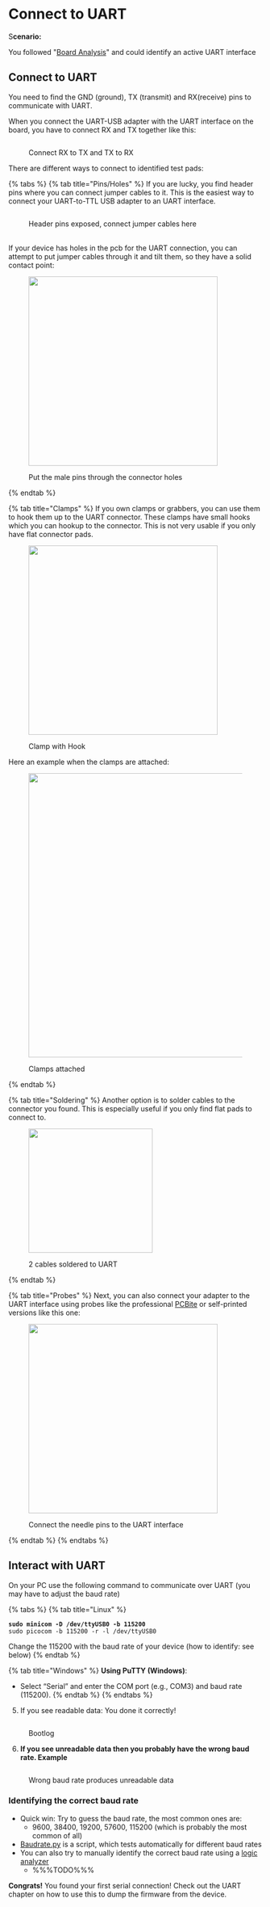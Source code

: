 # Connect to UART

S**cenario:**&#x20;

You followed "[Board Analysis](../../reconnaissance/opened-device/board-analysis.md)" and could identify an active UART interface

## Connect to UART

You need to find the GND (ground), TX (transmit) and RX(receive) pins to communicate with UART.&#x20;

When you connect the UART-USB adapter with the UART interface on the board, you have to connect RX and TX together like this:

<figure><img src="../../../.gitbook/assets/image (8).png" alt=""><figcaption><p>Connect RX to TX and TX to RX</p></figcaption></figure>

There are different ways to connect to identified test pads:

{% tabs %}
{% tab title="Pins/Holes" %}
If you are lucky, you find header pins where you can connect jumper cables to it. This is the easiest way to connect your UART-to-TTL USB adapter to an UART interface.

<figure><img src="../../../.gitbook/assets/image (1) (1).png" alt=""><figcaption><p>Header pins exposed, connect jumper cables here<br><br></p></figcaption></figure>

If your device has holes in the pcb for the UART connection, you can attempt to put jumper cables through it and tilt them, so they have a solid contact point:

<figure><img src="../../../.gitbook/assets/IMG_8347.JPG" alt="" width="375"><figcaption><p>Put the male pins through the connector holes<br></p></figcaption></figure>
{% endtab %}

{% tab title="Clamps" %}
If you own clamps or grabbers, you can use them to hook them up to the UART connector.  These clamps have small hooks which you can hookup to the connector. This is not very usable if you only have flat connector pads.

<figure><img src="../../../.gitbook/assets/IMG_8349.JPG" alt="" width="375"><figcaption><p>Clamp with Hook<br></p></figcaption></figure>

Here an example when the clamps are attached:

<figure><img src="../../../.gitbook/assets/IMG_8350.JPG" alt="" width="563"><figcaption><p>Clamps attached</p></figcaption></figure>
{% endtab %}

{% tab title="Soldering" %}
Another option is to solder cables to the connector you found. This is especially useful if you only find flat pads to connect to.

<figure><img src="../../../.gitbook/assets/image (1).png" alt="" width="246"><figcaption><p>2 cables soldered to UART</p></figcaption></figure>
{% endtab %}

{% tab title="Probes" %}
Next, you can also connect your adapter to the UART interface using probes like the professional [PCBite](https://sensepeek.com/) or self-printed versions like this one:

<figure><img src="../../../.gitbook/assets/IMG_0561.jpeg" alt="" width="375"><figcaption><p>Connect the needle pins to the UART interface</p></figcaption></figure>
{% endtab %}
{% endtabs %}

## Interact with UART

On your PC use the following command to communicate over UART (you may have to adjust the baud rate)

{% tabs %}
{% tab title="Linux" %}
<pre class="language-bash"><code class="lang-bash"><strong>sudo minicom -D /dev/ttyUSB0 -b 115200
</strong>sudo picocom -b 115200 -r -l /dev/ttyUSB0
</code></pre>

Change the 115200 with the baud rate of your device (how to identify: see below)
{% endtab %}

{% tab title="Windows" %}
**Using PuTTY (Windows)**:

* Select “Serial” and enter the COM port (e.g., COM3) and baud rate (115200).
{% endtab %}
{% endtabs %}

5. If you see readable data: You done it correctly!

<figure><img src="../../../.gitbook/assets/image (20).png" alt=""><figcaption><p>Bootlog</p></figcaption></figure>

6. **If you see unreadable data then you probably have the wrong baud rate. Example**

<figure><img src="../../../.gitbook/assets/image (53).png" alt=""><figcaption><p>Wrong baud rate produces unreadable data</p></figcaption></figure>

### **Identifying the correct baud rate**

* Quick win: Try to guess the baud rate, the most common ones are:&#x20;
  * &#x20;9600, 38400, 19200, 57600, 115200 (which is probably the most common of all)
* [Baudrate.py](https://github.com/sickcodes/python3-baudrate) is a script, which tests automatically for different baud rates&#x20;
* You can also try to manually identify the correct baud rate using a [logic analyzer](../../basics/tools/hardware-tools/logic-analyzer/)&#x20;
  * %%%TODO%%%

**Congrats!** You found your first serial connection! Check out the UART chapter on how to use this to dump the firmware from the device.
